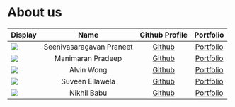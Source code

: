 # About us

Display | Name | Github Profile | Portfolio 
--------|:----:|:--------------:|:---------:
![](https://via.placeholder.com/100.png?text=Photo) | Seenivasaragavan Praneet |   [Github](https://github.com/Praneet-25)   | [Portfolio](docs/team/praneet25.md)
![](https://github.com/pradeep-cod/tp/blob/master/images/Pradeep.png?raw=true) | Manimaran Pradeep | [Github](https://github.com/pradeep-cod) | [Portfolio](docs/team/pradeep-cod.md)
![](https://via.placeholder.com/100.png?text=Photo) | Alvin Wong | [Github](https://github.com/alvinnnnnnnnnn) | [Portfolio](docs/team/alvinnnnnnnnnn.md)
![](https://media.licdn.com/dms/image/C5603AQE2U6G6puOMlg/profile-displayphoto-shrink_400_400/0/1649084916125?e=1717632000&v=beta&t=ZWkWIG_fmjEStiLaTS60f-LxpY21RTOuOj60HkPZiW0) | Suveen Ellawela | [Github](https://github.com/SuveenE) | [Portfolio](docs/team/suveene.md)
![](https://media.licdn.com/dms/image/D5603AQGAd-SQqeraRw/profile-displayphoto-shrink_400_400/0/1701967145265?e=1718236800&v=beta&t=YHUfvIlSccrxDzptE_644Oh4ZKphtvwx17pY18HzKVs) | Nikhil Babu | [Github](https://github.com/nikhil-2101) | [Portfolio](docs/team/nikhil-2101.md)


